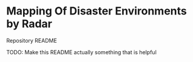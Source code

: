 # Mapping Of Disaster Environments by Radar

Repository README

TODO: Make this README actually something that is helpful
